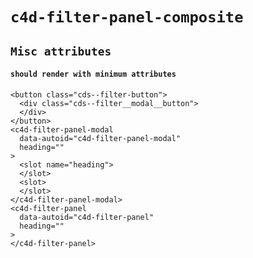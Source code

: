 # `c4d-filter-panel-composite`

## `Misc attributes`

####   `should render with minimum attributes`

```
<button class="cds--filter-button">
  <div class="cds--filter__modal__button">
  </div>
</button>
<c4d-filter-panel-modal
  data-autoid="c4d-filter-panel-modal"
  heading=""
>
  <slot name="heading">
  </slot>
  <slot>
  </slot>
</c4d-filter-panel-modal>
<c4d-filter-panel
  data-autoid="c4d-filter-panel"
  heading=""
>
</c4d-filter-panel>

```

